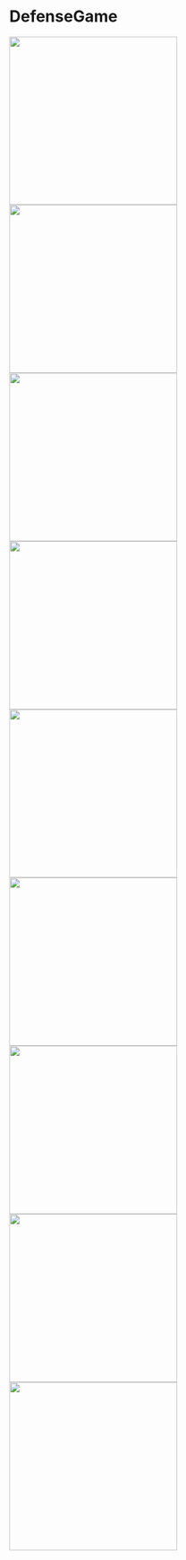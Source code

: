 # DefenseGame


    
<div>
<img width="300" src="https://user-images.githubusercontent.com/67784971/103776131-02f71700-4ffd-11eb-8719-d940cc1f9db9.png" alt="">
<img width="300" src="https://user-images.githubusercontent.com/67784971/103776194-186c4100-4ffd-11eb-9ded-246f0f6220e6.jpg" alt="">
<img width="300" src="https://user-images.githubusercontent.com/67784971/103776232-23bf6c80-4ffd-11eb-8647-ddc24b02af9d.jpg" alt="">


<img width="300" src="https://user-images.githubusercontent.com/67784971/103776276-33d74c00-4ffd-11eb-9f2f-3f742504069e.jpg" alt="">
<img width="300" src="https://user-images.githubusercontent.com/67784971/103776306-3d60b400-4ffd-11eb-93f7-fdb5b4cf615e.jpg" alt="">
<img width="300" src="https://user-images.githubusercontent.com/67784971/103776327-46518580-4ffd-11eb-8c8c-f9d187de4b2e.jpg" alt="">


<img width="300" src="https://user-images.githubusercontent.com/67784971/103776348-4f425700-4ffd-11eb-9b3e-f9402be572f2.jpg" alt="">
<img width="300" src="https://user-images.githubusercontent.com/67784971/103777442-e1972a80-4ffe-11eb-9eb5-950e6469935d.jpg" alt="">
<img width="300" src="https://user-images.githubusercontent.com/67784971/103777447-e360ee00-4ffe-11eb-8d50-533712aefcad.jpg" alt="">
</div>


